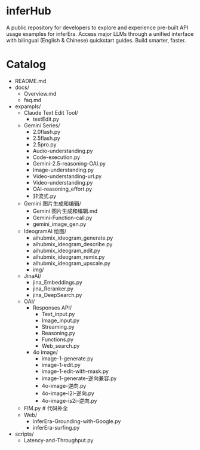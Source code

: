 # inferHub
A public repository for developers to explore and experience pre-built API usage examples for inferEra. Access major LLMs through a unified interface with bilingual (English &amp; Chinese) quickstart guides. Build smarter, faster.

# Catalog
- README.md
- docs/
  - Overview.md
  - faq.md
- expampls/
  - Claude Text Edit Tool/
    - textEdit.py
  - Gemini Series/
    - 2.0flash.py
    - 2.5flash.py
    - 2.5pro.py
    - Audio-understanding.py
    - Code-execution.py
    - Gemini-2.5-reasoning-OAI.py
    - Image-understanding.py
    - Video-understanding-url.py
    - Video-understanding.py
    - OAI-reasoning_effort.py
    - 非流式.py
  - Gemini 图片生成和编辑/
    - Gemini 图片生成和编辑.md
    - Gemini-Function-call.py
    - gemini_image_gen.py
  - IdeogramAI 绘图/
    - aihubmix_ideogram_generate.py
    - aihubmix_ideogram_describe.py
    - aihubmix_ideogram_edit.py
    - aihubmix_ideogram_remix.py
    - aihubmix_ideogram_upscale.py
    - img/
  - JinaAI/
    - jina_Embeddings.py
    - jina_Reranker.py
    - jina_DeepSearch.py
  - OAI/
    - Responses API/
      - Text_input.py
      - Image_input.py
      - Streaming.py
      - Reasoning.py
      - Functions.py
      - Web_search.py
    - 4o image/
      - image-1-generate.py
      - image-1-edit.py
      - image-1-edit-with-mask.py
      - image-1-generate-逆向兼容.py
      - 4o-image-逆向.py
      - 4o-image-i2i-逆向.py
      - 4o-image-is2i-逆向.py
  - FIM.py # 代码补全
  - Web/
    - inferEra-Grounding-with-Google.py
    - inferEra-surfing.py
- scripts/
  - Latency-and-Throughput.py

